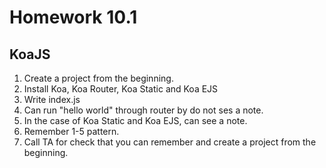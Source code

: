 # Homework 10.1
## KoaJS
1. Create a project from the beginning.
2. Install Koa, Koa Router, Koa Static and Koa EJS
3. Write index.js 
4. Can run "hello world" through router by do not ses a note.
5. In the case of Koa Static and Koa EJS, can see a note.
6. Remember 1-5 pattern.
7. Call TA for check that you can remember and create a project from the beginning.
